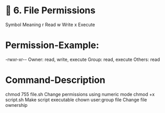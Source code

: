 # 🔐 6. File Permissions
Symbol	Meaning
r     	Read
w     	Write
x     	Execute


# Permission-Example:
-rwxr-xr--
Owner: read, write, execute
Group: read, execute
Others: read

# Command-Description

chmod 755 file.sh	Change permissions using numeric mode
chmod +x script.sh	Make script executable
chown user:group file	Change file ownership

